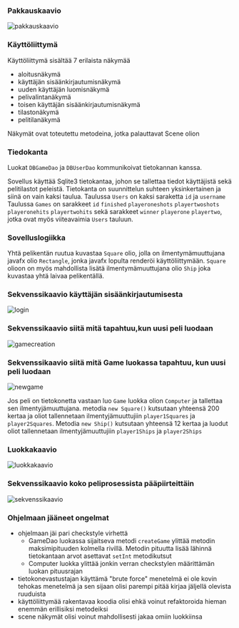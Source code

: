 ### Pakkauskaavio
![pakkauskaavio](https://user-images.githubusercontent.com/52420413/145840477-ce0309b3-a64a-4161-9ae8-8a52e2369876.jpg)

### Käyttöliittymä
Käyttöliittymä sisältää 7 erilaista näkymää
* aloitusnäkymä
* käyttäjän sisäänkirjautumisnäkymä
* uuden käyttäjän luomisnäkymä
* pelivalintanäkymä
* toisen käyttäjän sisäänkirjautumisnäkymä
* tilastonäkymä
* pelitilanäkymä
 
Näkymät ovat toteutettu metodeina, jotka palauttavat Scene olion

### Tiedokanta
Luokat `DBGameDao` ja `DBUserDao` kommunikoivat tietokannan kanssa.

Sovellus käyttää Sqlite3 tietokantaa, johon se tallettaa tiedot käyttäjistä sekä pelitilastot peleistä. Tietokanta on suunnittelun suhteen yksinkertainen ja siinä on vain kaksi taulua. 
Taulussa `Users` on kaksi saraketta `id` ja `username` 
Taulussa `Games` on sarakkeet `id` `finished` `playeroneshots`  `playertwoshots` `playeronehits`  `playertwohits` sekä sarakkeet  `winner`  `playerone` `playertwo`, jotka ovat myös viiteavaimia `Users` tauluun. 


### Sovelluslogiikka
Yhtä pelikentän ruutua kuvastaa ``Square`` olio, jolla on ilmentymämuuttujana javafx olio ``Rectangle``, jonka javafx lopulta renderöi käyttöliittymään. ``Square`` olioon on myös mahdollista lisätä ilmentymämuuttujana olio ``Ship`` joka kuvastaa yhtä laivaa pelikentällä.

### Sekvenssikaavio käyttäjän sisäänkirjautumisesta
![login](https://user-images.githubusercontent.com/52420413/145857100-95f4a585-1d3e-4fea-863e-118e1266557a.png)


### Sekvenssikaavio siitä mitä tapahtuu,kun uusi peli luodaan
![gamecreation](https://user-images.githubusercontent.com/52420413/145845645-9047ddb2-c09d-4898-a9b2-7868536d07e0.png)

### Sekvenssikaavio siitä mitä Game luokassa tapahtuu, kun uusi peli luodaan
![newgame](https://user-images.githubusercontent.com/52420413/145848023-82584b02-a533-4efb-b920-269bbdbbb153.png)

Jos peli on tietokonetta vastaan luo `Game` luokka olion `Computer` ja tallettaa sen ilmentyjämuuttujana. metodia `new Square()` kutsutaan yhteensä 200 kertaa ja oliot tallennetaan ilmentyjämuuttujiin `player1Squares` ja `player2Squares`. Metodia `new Ship()` kutsutaan yhteensä 12 kertaa ja luodut oliot tallennetaan ilmentyjämuuttujiin `player1Ships` ja `player2Ships` 

### Luokkakaavio
![luokkakaavio](https://user-images.githubusercontent.com/52420413/145857688-6a367501-8e45-40a8-96b1-eaa23d2809b9.jpg)


### Sekvenssikaavio koko peliprosessista pääpiirteittäin
![sekvenssikaavio](https://user-images.githubusercontent.com/52420413/144903849-8fa947bc-c414-4414-9418-f5d9a3373cd6.png)

### Ohjelmaan jääneet ongelmat
* ohjelmaan jäi pari checkstyle virhettä
  * GameDao luokassa sijaitseva metodi `createGame` ylittää metodin maksimipituuden kolmella rivillä. Metodin pituutta lisää lähinnä tietokantaan arvot asettavat `setInt` metodikutsut
  * Computer luokka ylittää jonkin verran checkstylen määrittämän luokan pituusrajan
* tietokonevastustajan käyttämä "brute force" menetelmä ei ole kovin tehokas menetelmä ja  sen sijaan olisi parempi pitää kirjaa jäljellä olevista ruuduista
* käyttöliittymää rakentavaa koodia olisi ehkä voinut refaktoroida hieman enemmän erillisiksi metodeiksi
* scene näkymät olisi voinut mahdollisesti jakaa omiin luokkiinsa
